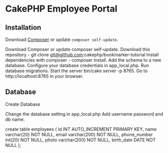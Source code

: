 # CakePHP Employee Portal


## Installation

Download [Composer](https://getcomposer.org/doc/00-intro.md) or update `composer self-update`.


Download Composer or update composer self-update.
Download this repository - git clone git@github.com:cakephp/bookmarker-tutorial
Install dependencies with composer - composer install.
Add the schema to a new database.
Configure your database credentials in app_local.php. Run database migrations.
Start the server bin/cake server -p 8765.
Go to http://localhost:8765 in your browser.

## Database
Create Database

Change the database setting in app_local.php
Add username password and db name.

create table employees (
id INT AUTO_INCREMENT PRIMARY KEY,
name varchar(20) NOT NULL,
email varchar(200) NOT NULL,
phone_number int(20) NOT NULL,
photo varchar(200) NOT NULL,
birth_date DATE NOT NULL
);